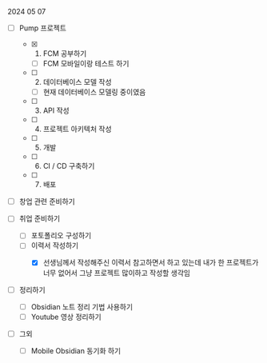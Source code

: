 2024 05 07 
- [ ] Pump 프로젝트
	- [x] 1. FCM 공부하기 
		- [ ] FCM 모바일이랑 테스트 하기 
	- [ ] 2. 데이터베이스 모델 작성 
		- [ ] 현재 데이터베이스 모델링 중이였음 
	- [ ] 3. API 작성
	- [ ] 4. 프로젝트 아키텍처 작성 
	- [ ] 5. 개발
	- [ ] 6. CI / CD 구축하기
	- [ ] 7. 배포 

- [ ] 창업 관련 준비하기

- [ ] 취업 준비하기 
	- [ ] 포토폴리오 구성하기 
	- [ ] 이력서 작성하기 
		- [x] 선생님께서 작성해주신 이력서 참고하면서 하고 있는데 내가 한 프로젝트가 너무 없어서 그냥 프로젝트 많이하고 작성할 생각임 


- [ ] 정리하기
	- [ ] Obsidian 노트 정리 기법 사용하기
	- [ ] Youtube 영상 정리하기 

- [ ] 그외
	- [ ] Mobile Obsidian 동기화 하기 